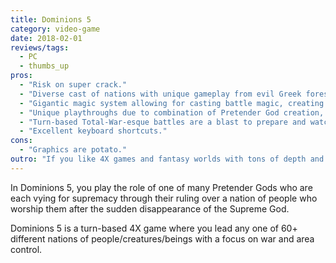 ```yaml
---
title: Dominions 5
category: video-game
date: 2018-02-01
reviews/tags:
  - PC
  - thumbs_up
pros:
  - "Risk on super crack."
  - "Diverse cast of nations with unique gameplay from evil Greek forest creatures to undead remnants of the Roman Empire to Aztec-like lizard men, we can go on."
  - "Gigantic magic system allowing for casting battle magic, creating artifacts/gear for your army and casting ritual spells to affect the strategy layer."
  - "Unique playthroughs due to combination of Pretender God creation, 60+ nations, random map generation."
  - "Turn-based Total-War-esque battles are a blast to prepare and watch."
  - "Excellent keyboard shortcuts."
cons:
  - "Graphics are potato."
outro: "If you like 4X games and fantasy worlds with tons of depth and replayability then you might be interested in Dominions 5."
---
```


In Dominions 5, you play the role of one of many Pretender Gods who are each vying for supremacy through their ruling over a nation of people who worship them after the sudden disappearance of the Supreme God.

Dominions 5 is a turn-based 4X game where you lead any one of 60+ different nations of people/creatures/beings with a focus on war and area control.
